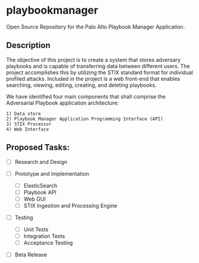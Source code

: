 # playbookmanager
Open Source Repository for the Palo Alto Playbook Manager Application.


## Description
 
The objective of this project is to create a system that stores adversary playbooks
and is capable of transferring data between different users. The project accomplishes
this by utilizing the STIX standard format for individual profiled attacks. Included in
the project is a web front-end that enables searching, viewing, editing, creating, and
deleting playbooks.
 
We have identified four main components that shall comprise the Adversarial Playbook application architecture:
    
    1) Data store
    2) Playbook Manager Application Programming Interface (API)
    3) STIX Processor
    4) Web Interface

## Proposed Tasks:
  
  - [ ] Research and Design
  
  - [ ] Prototype and Implementation
    - [ ] ElasticSearch
    - [ ] Playbook API
    - [ ] Web GUI
    - [ ] STIX Ingestion and Processing Engine
   - [ ] Testing
     - [ ] Unit Tests
     - [ ] Integration Tests
     - [ ] Acceptance Testing
   - [ ] Beta Release
